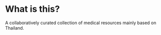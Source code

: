 # What is this?

A collaboratively curated collection of medical resources mainly based on Thailand.